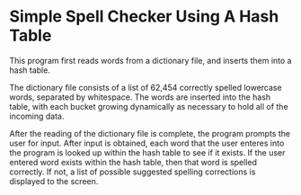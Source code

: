 # Simple Spell Checker Using A Hash Table

This program first reads words from a dictionary file, and inserts them into a hash table.

The dictionary file consists of a list of 62,454 correctly spelled lowercase words, separated by whitespace. The words are inserted into the hash table, with each bucket growing dynamically as necessary to hold all of the incoming data.

After the reading of the dictionary file is complete, the program prompts the user for input. After input is obtained, each word that the user enteres into the program is looked up within the hash table to see if it exists. If the user entered word exists within the hash table, then that word is spelled correctly. If not, a list of possible suggested spelling corrections is displayed to the screen.


